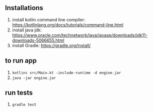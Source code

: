 ## Installations
1. install kotlin command line compiler: https://kotlinlang.org/docs/tutorials/command-line.html
1. install java jdk: https://www.oracle.com/technetwork/java/javase/downloads/jdk11-downloads-5066655.html
1. install Gradle: https://gradle.org/install/

## to run app
1. `kotlinc src/Main.kt -include-runtime -d engine.jar`
1. `java -jar engine.jar`


## run tests
1. `gradle test`
